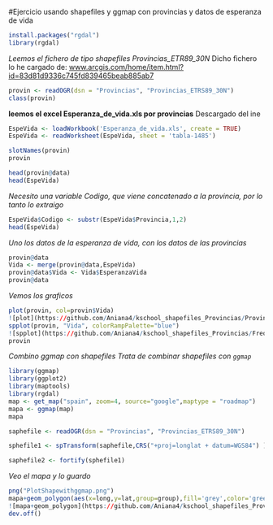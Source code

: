#Ejercicio usando shapefiles y ggmap con provincias y datos de esperanza de vida
```r
install.packages("rgdal")
library(rgdal)
```
*Leemos el fichero de tipo shapefiles Provincias_ETR89_30N*
Dicho fichero lo he cargado de:
www.arcgis.com/home/item.html?id=83d81d9336c745fd839465beab885ab7
```r
provin <- readOGR(dsn = "Provincias", "Provincias_ETRS89_30N")
class(provin)
```
**leemos el excel Esperanza_de_vida.xls por provincias**
Descargado del ine

```r
EspeVida <- loadWorkbook('Esperanza_de_vida.xls', create = TRUE) 
EspeVida <- readWorksheet(EspeVida, sheet = 'tabla-1485')

slotNames(provin)
provin

head(provin@data)
head(EspeVida)
```
*Necesito una variable Codigo, que viene concatenado a la provincia, por lo tanto lo extraigo*
```r
EspeVida$Codigo <- substr(EspeVida$Provincia,1,2)
head(EspeVida)
```

*Uno los datos de la esperanza de vida, con los datos de las provincias*
```r
provin@data
Vida <- merge(provin@data,EspeVida)
provin@data$Vida <- Vida$EsperanzaVida
provin@data
```
*Vemos los graficos*
```r
plot(provin, col=provin$Vida)
![plot](https://github.com/Aniana4/kschool_shapefiles_Provincias/Provincias_Espana.png)
spplot(provin, "Vida", colorRampPalette="blue")
![spplot](https://github.com/Aniana4/kschool_shapefiles_Provincias/Freq_EspVida.png)
provin
```
*Combino ggmap con shapefiles*
*Trata de combinar _shapefiles_ con `ggmap`*
```r
library(ggmap)
library(ggplot2)
library(maptools)
library(rgdal)
map <- get_map("spain", zoom=4, source="google",maptype = "roadmap")
mapa <- ggmap(map)
mapa

saphefile <- readOGR(dsn = "Provincias", "Provincias_ETRS89_30N")

sphefile1 <- spTransform(saphefile,CRS("+proj=longlat + datum=WGS84") )

saphefile2 <- fortify(sphefile1)
```
*Veo el mapa y lo guardo*
```r
png("PlotShapewithggmap.png")
mapa+geom_polygon(aes(x=long,y=lat,group=group),fill='grey',color='green',data=saphefile2,alpha=0)
![mapa+geom_polygon](https://github.com/Aniana4/kschool_shapefiles_Provincias/Provincias_Espana2.png)
dev.off()
```
